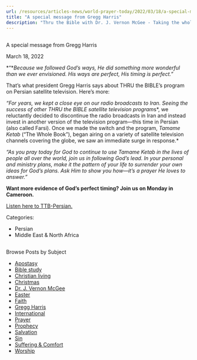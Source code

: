 ```yaml
---
url: /resources/articles-news/world-prayer-today/2022/03/18/a-special-message-from-gregg-harris
title: "A special message from Gregg Harris"
description: "Thru the Bible with Dr. J. Vernon McGee - Taking the whole Word to the whole world"
---
```







## 
 A special message from Gregg Harris


March 18, 2022
![]()




*“**Because we followed God’s ways, He did something more wonderful than we ever envisioned. His ways are perfect, His timing is perfect.”*

That’s what president Gregg Harris says about THRU the BIBLE’s program on Persian satellite television. Here’s more:

*“For years, we kept a close eye on our radio broadcasts to Iran. Seeing the success of other THRU the BIBLE satellite television program*s*, we reluctantly decided to discontinue the radio broadcasts in Iran and instead invest in another version of the television program—this time in Persian (also called Farsi). Once we made the switch and the program, *Tamame Ketab* (“The Whole Book”), began airing on a variety of satellite television channels covering the globe, we saw an immediate surge in response.*

*“As you pray today for God to continue to use *Tamame Ketab* in the lives of people all over the world, join us in following God’s lead. In your personal and ministry plans, make it the pattern of your life to surrender your own ideas for God’s plans. Ask Him to show you how—it’s a prayer He loves to answer.”*

**Want more evidence of God’s perfect timing? Join us on Monday in Cameroon.**

[Listen here to TTB-Persian.](https://ttb.twr.org/home/day,0432/language,PES)



Categories: 


* Persian
* Middle East & North Africa









## 
 Browse Posts by Subject


* [Apostasy](/resources/articles-news/-in-tags/tags/Apostasy)
* [Bible study](/resources/articles-news/-in-tags/tags/Bible-study)
* [Christian living](/resources/articles-news/-in-tags/tags/Christian-living)
* [Christmas](/resources/articles-news/-in-tags/tags/Christmas)
* [Dr. J. Vernon McGee](/resources/articles-news/-in-tags/tags/Dr-J-Vernon-McGee)
* [Easter](/resources/articles-news/-in-tags/tags/easter)
* [Faith](/resources/articles-news/-in-tags/tags/Faith)
* [Gregg Harris](/resources/articles-news/-in-tags/tags/Gregg-Harris)
* [International](/resources/articles-news/-in-tags/tags/International)
* [Prayer](/resources/articles-news/-in-tags/tags/prayer)
* [Prophecy](/resources/articles-news/-in-tags/tags/Prophecy)
* [Salvation](/resources/articles-news/-in-tags/tags/Salvation)
* [Sin](/resources/articles-news/-in-tags/tags/sin)
* [Suffering & Comfort](/resources/articles-news/-in-tags/tags/Suffering-Comfort)
* [Worship](/resources/articles-news/-in-tags/tags/worship)







